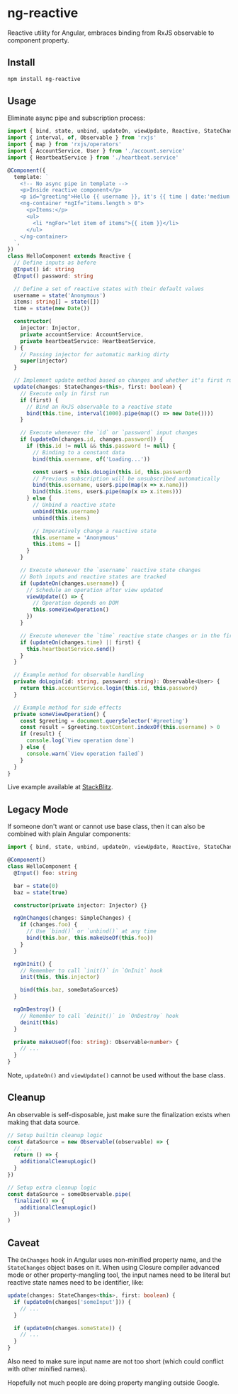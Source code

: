 # ng-reactive

Reactive utility for Angular, embraces binding from RxJS observable to component property.

## Install

```bash
npm install ng-reactive
```

## Usage

Eliminate async pipe and subscription process:

```typescript
import { bind, state, unbind, updateOn, viewUpdate, Reactive, StateChanges } from 'ng-reactive'
import { interval, of, Observable } from 'rxjs'
import { map } from 'rxjs/operators'
import { AccountService, User } from './account.service'
import { HeartbeatService } from './heartbeat.service'

@Component({
  template: `
    <!-- No async pipe in template -->
    <p>Inside reactive component</p>   
    <p id="greeting">Hello {{ username }}, it's {{ time | date:'medium' }} now.</p>
    <ng-container *ngIf="items.length > 0">
      <p>Items:</p>
      <ul>
        <li *ngFor="let item of items">{{ item }}</li>
      </ul>
    </ng-container>
  `,
})
class HelloComponent extends Reactive {
  // Define inputs as before
  @Input() id: string
  @Input() password: string

  // Define a set of reactive states with their default values
  username = state('Anonymous')
  items: string[] = state([])
  time = state(new Date())

  constructor(
    injector: Injector,
    private accountService: AccountService,
    private heartbeatService: HeartbeatService,
  ) {
    // Passing injector for automatic marking dirty
    super(injector)
  }

  // Implement update method based on changes and whether it's first run
  update(changes: StateChanges<this>, first: boolean) {
    // Execute only in first run
    if (first) {
      // Bind an RxJS observable to a reactive state
      bind(this.time, interval(1000).pipe(map(() => new Date())))
    }

    // Execute whenever the `id` or `password` input changes
    if (updateOn(changes.id, changes.password)) {
      if (this.id != null && this.password != null) {
        // Binding to a constant data
        bind(this.username, of('Loading...'))

        const user$ = this.doLogin(this.id, this.password)
        // Previous subscription will be unsubscribed automatically
        bind(this.username, user$.pipe(map(x => x.name)))
        bind(this.items, user$.pipe(map(x => x.items)))
      } else {
        // Unbind a reactive state
        unbind(this.username)
        unbind(this.items)

        // Imperatively change a reactive state
        this.username = 'Anonymous'
        this.items = []
      }
    }

    // Execute whenever the `username` reactive state changes
    // Both inputs and reactive states are tracked
    if (updateOn(changes.username)) {
      // Schedule an operation after view updated
      viewUpdate(() => {
        // Operation depends on DOM
        this.someViewOperation()
      })
    }

    // Execute whenever the `time` reactive state changes or in the first run
    if (updateOn(changes.time) || first) {
      this.heartbeatService.send()
    }
  }

  // Example method for observable handling
  private doLogin(id: string, password: string): Observable<User> {
    return this.accountService.login(this.id, this.password)
  }

  // Example method for side effects
  private someViewOperation() {
    const $greeting = document.querySelector('#greeting')
    const result = $greeting.textContent.indexOf(this.username) > 0
    if (result) {
      console.log(`View operation done`)
    } else {
      console.warn(`View operation failed`)
    }
  }
}
```

Live example available at [StackBlitz](https://stackblitz.com/edit/angular-gtufmp?file=src%2Fapp%2Fhello.component.ts).

## Legacy Mode

If someone don't want or cannot use base class, then it can also be combined with plain Angular components:

```typescript
import { bind, state, unbind, updateOn, viewUpdate, Reactive, StateChanges } from 'ng-reactive'

@Component()
class HelloComponent {
  @Input() foo: string

  bar = state(0)
  baz = state(true)

  constructor(private injector: Injector) {}

  ngOnChanges(changes: SimpleChanges) {
    if (changes.foo) {
      // Use `bind()` or `unbind()` at any time
      bind(this.bar, this.makeUseOf(this.foo))
    }
  }

  ngOnInit() {
    // Remember to call `init()` in `OnInit` hook
    init(this, this.injector)

    bind(this.baz, someDataSource$)
  }

  ngOnDestroy() {
    // Remember to call `deinit()` in `OnDestroy` hook
    deinit(this)
  }

  private makeUseOf(foo: string): Observable<number> {
    // ...
  }
}
```

Note, `updateOn()` and `viewUpdate()` cannot be used without the base class.

## Cleanup

An observable is self-disposable, just make sure the finalization exists when making that data source.

```typescript
// Setup builtin cleanup logic
const dataSource = new Observable((observable) => {
  // ...
  return () => {
    additionalCleanupLogic()
  }
})

// Setup extra cleanup logic
const dataSource = someObservable.pipe(
  finalize(() => {
    additionalCleanupLogic()
  })
)
```

## Caveat

The `OnChanges` hook in Angular uses non-minified property name, and the `StateChanges` object bases on it.
When using Closure compiler advanced mode or other property-mangling tool, the input names need to be literal but reactive state names need to be identifier, like:

```typescript
update(changes: StateChanges<this>, first: boolean) {
  if (updateOn(changes['someInput'])) {
    // ...
  }

  if (updateOn(changes.someState)) {
    // ...
  }
}
```

Also need to make sure input name are not too short (which could conflict with other minified names).

Hopefully not much people are doing property mangling outside Google.
